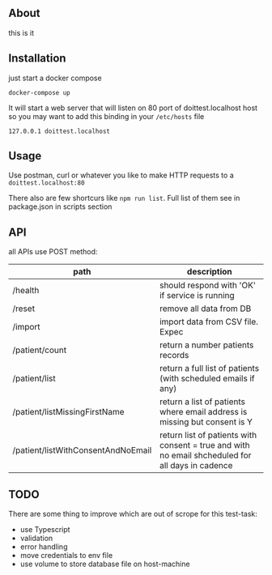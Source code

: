 ## About

this is it

## Installation

just start a docker compose

```
docker-compose up
```

It will start a web server that will listen on 80 port of doittest.localhost host so you may want to add this binding in your `/etc/hosts` file

```
127.0.0.1 doittest.localhost
```

## Usage

Use postman, curl or whatever you like to make HTTP requests to a `doittest.localhost:80`

There also are few shortcurs like `npm run list`. Full list of them see in package.json in scripts section

## API

all APIs use POST method:

path | description
-----|--------
/health | should respond with 'OK' if service is running
/reset | remove all data from DB
/import | import data from CSV file. Expec
/patient/count | return a number patients records
/patient/list  | return a full list of patients (with scheduled emails if any)
/patient/listMissingFirstName | return a list of patients where email address is missing but consent is Y
/patient/listWithConsentAndNoEmail | return list of patients with consent = true and with no email shcheduled for all days in cadence


## TODO

There are some thing to improve which are out of scrope for this test-task:

- use Typescript
- validation
- error handling
- move credentials to env file
- use volume to store database file on host-machine